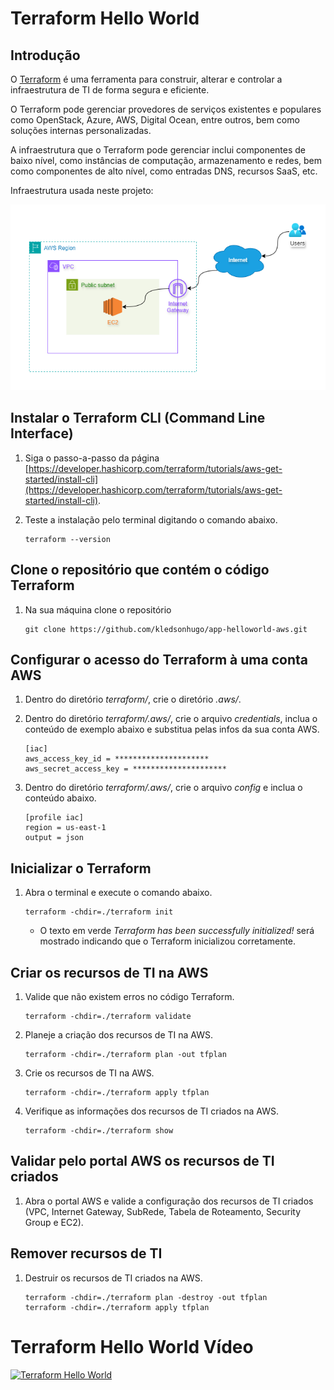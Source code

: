 # Terraform Hello World

## Introdução

O [Terraform](https://www.terraform.io/) é uma ferramenta para construir, alterar e controlar a infraestrutura de TI de forma segura e eficiente.

O Terraform pode gerenciar provedores de serviços existentes e populares como OpenStack, Azure, AWS, Digital Ocean, entre outros, bem como soluções internas personalizadas.

A infraestrutura que o Terraform pode gerenciar inclui componentes de baixo nível, como instâncias de computação, armazenamento e redes, bem como componentes de alto nível, como entradas DNS, recursos SaaS, etc.

Infraestrutura usada neste projeto:

![Infraestrutura](./images/app-helloworld-aws.png)

## Instalar o Terraform CLI (Command Line Interface)

1. Siga o passo-a-passo da página [https://developer.hashicorp.com/terraform/tutorials/aws-get-started/install-cli](https://developer.hashicorp.com/terraform/tutorials/aws-get-started/install-cli).
    
2. Teste a instalação pelo terminal digitando o comando abaixo.

   ```
   terraform --version
   ```

## Clone o repositório que contém o código Terraform

1. Na sua máquina clone o repositório

   ```
   git clone https://github.com/kledsonhugo/app-helloworld-aws.git
   ```

## Configurar o acesso do Terraform à uma conta AWS

1. Dentro do diretório *terraform/*, crie o diretório *.aws/*.

2. Dentro do diretório *terraform/.aws/*, crie o arquivo *credentials*, inclua o conteúdo de exemplo abaixo e substitua pelas infos da sua conta AWS.
   
   ```
   [iac]
   aws_access_key_id = *********************
   aws_secret_access_key = *********************
   ```

3. Dentro do diretório *terraform/.aws/*, crie o arquivo *config* e inclua o conteúdo abaixo.

   ```
   [profile iac]
   region = us-east-1
   output = json
   ```

## Inicializar o Terraform

1. Abra o terminal e execute o comando abaixo.

   ```
   terraform -chdir=./terraform init
   ```

   - O texto em verde *Terraform has been successfully initialized!* será mostrado indicando que o Terraform inicializou corretamente.

## Criar os recursos de TI na AWS

1. Valide que não existem erros no código Terraform.

   ```
   terraform -chdir=./terraform validate
   ```

2. Planeje a criação dos recursos de TI na AWS.

   ```
   terraform -chdir=./terraform plan -out tfplan
   ```

3. Crie os recursos de TI na AWS.

   ```
   terraform -chdir=./terraform apply tfplan
   ```

4. Verifique as informações dos recursos de TI criados na AWS.

   ```
   terraform -chdir=./terraform show
   ```

## Validar pelo portal AWS os recursos de TI criados

1. Abra o portal AWS e valide a configuração dos recursos de TI criados (VPC, Internet Gateway, SubRede, Tabela de Roteamento, Security Group e EC2).

## Remover recursos de TI

1. Destruir os recursos de TI criados na AWS.

   ```
   terraform -chdir=./terraform plan -destroy -out tfplan
   terraform -chdir=./terraform apply tfplan
   ```

# Terraform Hello World Vídeo

[![Terraform Hello World](https://www.youtube.com/watch?v=mGRTK2Isp3Y)](https://www.youtube.com/watch?v=mGRTK2Isp3Y "Terraform Hello World")